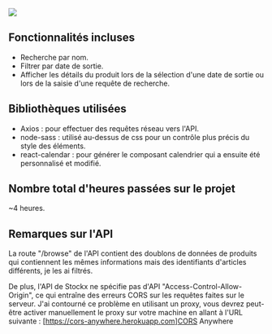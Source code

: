 <a href="https://imgflip.com/gif/649qfp"><img src="https://imgflip.com/gif/649qfp"/> </a>  

## Fonctionnalités incluses
- Recherche par nom.
- Filtrer par date de sortie.
- Afficher les détails du produit lors de la sélection d'une date de sortie ou lors de la saisie d'une requête de recherche.

## Bibliothèques utilisées
- Axios : pour effectuer des requêtes réseau vers l'API.
- node-sass : utilisé au-dessus de css pour un contrôle plus précis du style des éléments.
- react-calendar : pour générer le composant calendrier qui a ensuite été personnalisé et modifié.

## Nombre total d'heures passées sur le projet
~4 heures.

## Remarques sur l'API
La route "/browse" de l'API contient des doublons de données de produits qui contiennent les mêmes informations mais des identifiants d'articles différents, je les ai filtrés.

De plus, l'API de Stockx ne spécifie pas d'API "Access-Control-Allow-Origin", ce qui entraîne des erreurs CORS sur les requêtes faites sur le serveur. J'ai contourné ce problème en utilisant un proxy, vous devrez peut-être activer manuellement le proxy sur votre machine en allant à l'URL suivante :
[https://cors-anywhere.herokuapp.com]CORS Anywhere
